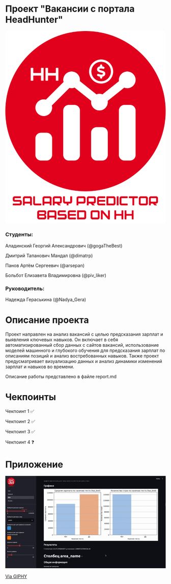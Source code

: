 # Проект "Вакансии с портала HeadHunter"

![](assets/README/Logo.svg "Logo")

### Студенты:
Аладинский Георгий Александрович (@gogaTheBest)

Дмитрий Тапанович Мандал (@dimatrp)

Панов Артём Сергеевич (@arsepan)

Больбот Елизавета Владимировна (@piv_liker)

### Руководитель: 
Надежда Гераськина (@Nadya_Gera)

# Описание проекта

Проект направлен на анализ вакансий с целью предсказания зарплат и выявления ключевых навыков. Он включает в себя автоматизированный сбор данных с сайтов вакансий, использование моделей машинного и глубокого обучения для предсказания зарплат по описаниям позиций и анализ востребованных навыков. Также проект предусматривает визуализацию данных и анализ динамики изменений зарплат и навыков во времени.

Описание работы представлено в файле report.md

# Чекпоинты

Чекпоинт 1 ✅

Чекпоинт 2 ✅

Чекпоинт 3 ✅

Чекпоинт 4 ❓

# Приложение

![Демонстрация работы](assets/README/WorkProccess.gif)

[Via GIPHY](https://giphy.com/gifs/RBjaaYDkqbdl5YBLS)

